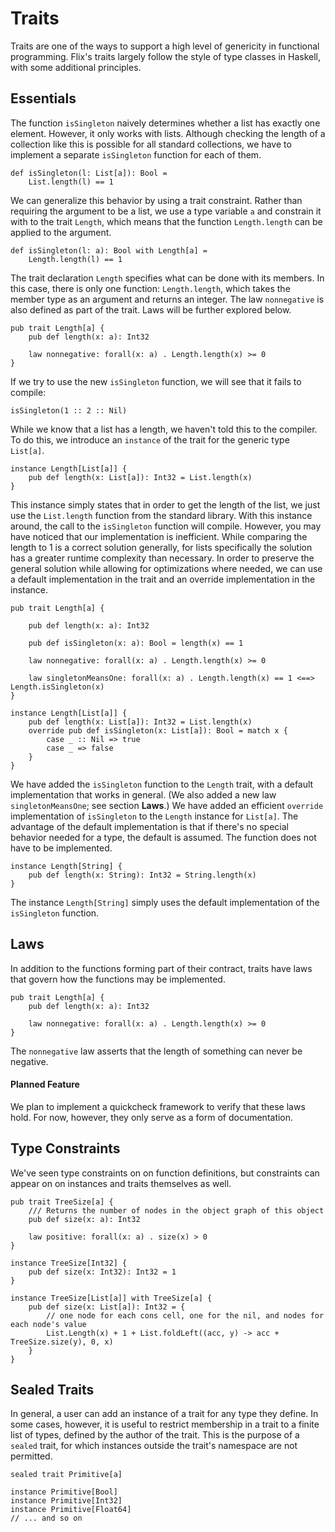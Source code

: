 # Traits

Traits are one of the ways to support a high
level of genericity in functional programming.
Flix's traits largely follow the style of type
classes in Haskell, with some additional principles.

## Essentials

The function `isSingleton` naively determines whether
a list has exactly one element.
However, it only works with lists.
Although checking the length of a collection like
this is possible for all standard collections, we
have to implement a separate `isSingleton` function
for each of them.

```flix
def isSingleton(l: List[a]): Bool =
    List.length(l) == 1
```

We can generalize this behavior by using a trait
constraint.
Rather than requiring the argument to be a list, we
use a type variable `a` and constrain it with to the
trait `Length`, which means that the function
`Length.length` can be applied to the argument.

```flix
def isSingleton(l: a): Bool with Length[a] =
    Length.length(l) == 1
```

The trait declaration `Length` specifies what
can be done with its members.
In this case, there is only one function:
`Length.length`, which takes the member type as an
argument and returns an integer.
The law `nonnegative` is also defined as part of the
trait.
Laws will be further explored below.

```flix
pub trait Length[a] {
    pub def length(x: a): Int32

    law nonnegative: forall(x: a) . Length.length(x) >= 0
}
```

If we try to use the new `isSingleton` function, we
will see that it fails to compile:

```flix
isSingleton(1 :: 2 :: Nil)
```

While we know that a list has a length, we haven't
told this to the compiler.
To do this, we introduce an `instance` of the trait
for the generic type `List[a]`.

```flix
instance Length[List[a]] {
    pub def length(x: List[a]): Int32 = List.length(x)
}
```

This instance simply states that in order to get the
length of the list, we just use the `List.length`
function from the standard library.
With this instance around, the call to the
`isSingleton` function will compile.
However, you may have noticed that our implementation
is inefficient.
While comparing the length to 1 is a correct solution
generally, for lists specifically the solution has a
greater runtime complexity than necessary.
In order to preserve the general solution while
allowing for optimizations where needed, we can use a
default implementation in the trait and an
override implementation in the instance.

```flix
pub trait Length[a] {

    pub def length(x: a): Int32

    pub def isSingleton(x: a): Bool = length(x) == 1

    law nonnegative: forall(x: a) . Length.length(x) >= 0

    law singletonMeansOne: forall(x: a) . Length.length(x) == 1 <==> Length.isSingleton(x)
}

instance Length[List[a]] {
    pub def length(x: List[a]): Int32 = List.length(x)
    override pub def isSingleton(x: List[a]): Bool = match x {
        case _ :: Nil => true
        case _ => false
    }
}
```

We have added the `isSingleton` function to the
`Length` trait, with a default implementation
that works in general.
(We also added a new law `singletonMeansOne`; see
section **Laws**.)
We have added an efficient `override` implementation
of `isSingleton` to the `Length` instance for
`List[a]`.
The advantage of the default implementation is that
if there's no special behavior needed for a type, the
default is assumed.
The function does not have to be implemented.

```flix
instance Length[String] {
    pub def length(x: String): Int32 = String.length(x)
}
```

The instance `Length[String]` simply uses the default
implementation of the `isSingleton` function.

## Laws

In addition to the functions forming part of their
contract, traits have laws that govern how the
functions may be implemented.

```flix
pub trait Length[a] {
    pub def length(x: a): Int32

    law nonnegative: forall(x: a) . Length.length(x) >= 0
}
```

The `nonnegative` law asserts that the length of
something can never be negative.

#### Planned Feature

We plan to implement a quickcheck framework to verify
that these laws hold.
For now, however, they only serve as a form of
documentation.

## Type Constraints

We've seen type constraints on on function
definitions, but constraints can appear on on
instances and traits themselves as well.

```flix
pub trait TreeSize[a] {
    /// Returns the number of nodes in the object graph of this object
    pub def size(x: a): Int32

    law positive: forall(x: a) . size(x) > 0
}

instance TreeSize[Int32] {
    pub def size(x: Int32): Int32 = 1
}

instance TreeSize[List[a]] with TreeSize[a] {
    pub def size(x: List[a]): Int32 = {
        // one node for each cons cell, one for the nil, and nodes for each node's value
        List.Length(x) + 1 + List.foldLeft((acc, y) -> acc + TreeSize.size(y), 0, x)
    }
}
```

## Sealed Traits

In general, a user can add an instance of a trait for
any type they define.
In some cases, however, it is useful to restrict
membership in a trait to a finite list of types,
defined by the author of the trait.
This is the purpose of a `sealed` trait, for which
instances outside the trait's namespace are not
permitted.

```flix
sealed trait Primitive[a]

instance Primitive[Bool]
instance Primitive[Int32]
instance Primitive[Float64]
// ... and so on
```
